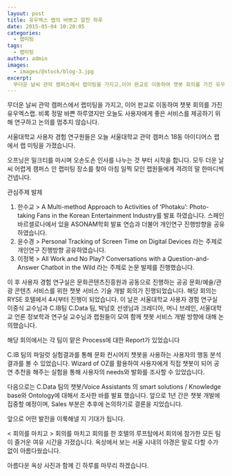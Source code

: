 ```yaml
---
layout: post
title: 유우엑스 랩의 바쁘고 알찬 하루
date: 2015-05-04 10:20:05
categories:
  - 랩미팅
tags:
  - 랩미팅
author: admin
images:
  - images/@stock/blog-3.jpg
excerpt:
  무더운 날씨 관악 캠퍼스에서 랩미팅을 가지고,이어 판교로 이동하여 챗봇 회의를 가진 유우엑스랩.비록 정말 바쁜 하루였지만 오늘도 사용자에게 좋은 서비스를 제공하기 위해 연구하고 논의를 멈추지 않습니다. 서울대학교 사용자 경험 연구원들은 오늘 서울대학교 관악 캠퍼스 18동 아이디어스 랩에서 랩 미팅을 가졌습니다.오프닝은 밀크티를 마시며 오손도손 인사를 나누는 것 부터 시작을 합니다. 모두 더운 날씨 어렵게 캠퍼스 안 랩미팅 장소를 찾아 아침 일찍 모인 랩원들에게 격려의 말 한마디씩 건넵니다.
---
```

무더운 날씨 관악 캠퍼스에서 랩미팅을 가지고, 
이어 판교로 이동하여 챗봇 회의를 가진 유우엑스랩.
비록 정말 바쁜 하루였지만 오늘도 사용자에게 좋은 서비스를 제공하기 위해 연구하고 논의를 멈추지 않습니다.

서울대학교 사용자 경험 연구원들은 오늘
서울대학교 관악 캠퍼스 18동 아이디어스 랩에서 랩 미팅을 가졌습니다.

오프닝은 밀크티를 마시며 오손도손 인사를 나누는 것 부터 시작을 합니다. 모두 더운 날씨 어렵게 캠퍼스 안 랩미팅 장소를 찾아 아침 일찍 모인 랩원들에게 격려의 말 한마디씩 건넵니다.


관심주제 발제
1.  한수교 > A Multi-method Approach to Activities of ‘Photaku’: Photo-taking Fans in the Korean Entertainment Industry를 발표 하였습니다. 스페인 바르셀로나에서 있을 ASONAM학회 발표 연습과 더불어 개인연구 진행방향을 공유하였습니다.
2.  윤수경 > Personal Tracking of Screen Time on Digital Devices 라는 주제로 개인연구 진행방향 공유하였습니다.
3.  이정복 > All Work and No Play? Conversations with a Question-and-Answer Chatbot in the Wild 라는 주제로 논문 발제를 진행했습니다.

이 후 사용자 경험 연구실은 문화콘텐츠진흥원과 공동으로 진행하는 공공 문화/예술/관광 콘텐츠 서비스를 위한 챗봇 서비스 기술 개발 회의가 진행되었습니다.
해당 회의는 RYSE 호텔에서 4시부터 진행이 되었습니다.
이 날은 서울대학교 사용자 경험 연구실 이중식 교수님과 C.IB팀 C.Data 팀, 박남호 선생님과 크레디아, 머니 브레인, 서울대학교 언론 정보학과 연구실 교수님과 랩원들이 모여 함께 챗봇 서비스 개발 방향에 대해 논의했습니다.

해당 회의에서는 각 팀이 맡은 Process에 대한 Report가 있었습니다

C.IB 팀의 파일럿 실험결과를 통해 문화 컨시어지 챗봇을 사용하는 사용자의 행동 분석 결과를 볼 수 있었습니다.
Wizard of OZ를 활용하여 사용자에게 직접 챗봇이 되어 공연 추천을 해주는 실험을 통해 사용자의 needs와 발화를 조사할 수 있었습니다.

다음으로는 C.Data 팀의 챗봇/Voice  Assistants 의 smart solutions / Knowledge base와 Ontology에 대해서 조사한 바를 발표 했습니다.
앞으로 1년 간은 챗봇 개발에 집중할 예정이며, Sales 부분은 추후에 논의하기로 결론을 지었습니다.

앞으로 어떤 발전을 이룩해낼 지 기대가 됩니다.


< 회의를 마치고 >
회의를 마치고 회의를 한 호텔의 루프탑에서 회의에 참가한 모든 팀이 즐거운 여유 시간을 가졌습니다.
옥상에서 보는 서울 시내의 야경은 말로 다할 수가 없이 아름다웠습니다.

아름다운 옥상 사진과 함께 긴 하루를 마무리 하겠습니다.